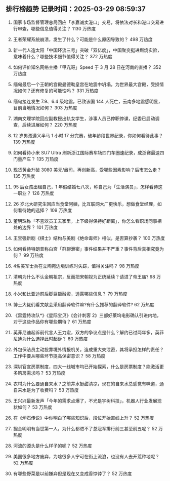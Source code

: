 
## 排行榜趋势 记录时间：2025-03-29 08:59:37
  
  1. 国家市场监督管理总局回应「李嘉诚卖港口」交易，将依法对长和港口交易进行审查，哪些信息值得关注？ 1130 万热度
    
  2. 王者荣耀系统崩溃，发生了什么？可能是什么原因导致的？ 498 万热度
    
  3. 新一代人造太阳「中国环流三号」突破「双亿度」，中国聚变挺进燃烧实验，意味着什么？哪些技术细节值得关注？ 372 万热度
    
  4. 如何评价知名网络主播「甲亢哥」Speed 于 3 月 28 日在河南的直播？ 352 万热度
    
  5. 缅甸最后一个王朝的宫殿曼德勒皇宫在地震中坍塌，为世界最大宫殿，受损情况如何？还有修复的可能性吗？ 331 万热度
    
  6. 缅甸接连发生 7.9、6.4 级地震，已致该国 144 人死亡，云南多地震感明显，目前当地情况如何？ 303 万热度
    
  7. 湖南文理学院回应副教授出轨女学生，涉事人员已停职停课，纪委已启动调查，后续进展如何？ 220 万热度
    
  8. 12 岁男孩遵义半马 1 小时 17 分完赛，破年龄段世界纪录，你如何看待此事？ 139 万热度
    
  9. 如何看待小米 SU7 Ultra 刷新浙江国际赛车场四门车圈速纪录，成浙赛最速四门量产车？ 135 万热度
    
  10. 现货黄金升破 3080 美元/盎司，再创新高，受哪些因素影响？后市怎么走？ 135 万热度
    
  11. 95 后女孩出租自己，1 年假结婚七八次，称自己为「生活演员」，怎样看待这一职业？ 126 万热度
    
  12. 26 岁北大研究生回应当食堂阿姨，比互联网大厂更快乐，想做食堂经理，如何看待她的选择？ 109 万热度
    
  13. 董明珠称「不喜欢员工去家里，上下级得保持好距离」，你怎么看职场同事相处的边界？ 101 万热度
    
  14. 王宝强新剧《棋士》结构与美剧《绝命毒师》相似，是否算抄袭？ 100 万热度
    
  15. 如何看待特朗普称白宫「群聊泄密」事件结果并不严重？事件背后真相究竟为何？ 99 万热度
    
  16. 4名美军士兵在立陶宛边境训练时失踪，值得关注吗？ 98 万热度
    
  17. 清朝为什么不认金朝祖宗，反而把宋朝视为正统延续？请进了帝王庙? 98 万热度
    
  18. 小米和比亚迪前后脚巨额融资，透露哪些信息？ 79 万热度
    
  19. 博士大佬们看文献会采用翻译软件嘛?有什么推荐的翻译软件? 62 万热度
    
  20. 《雷霆特攻队*》《星际宝贝》《会计刺客 2》三部好莱坞电影确认引进内地，对于这些作品你有哪些期待？ 61 万热度
    
  21. 英菲尼迪起诉前代言人王力宏，双方的争议点是什么？解约已过两年多，英菲尼迪为什么选择此时起诉？ 60 万热度
    
  22. 外包保洁员主动投靠境外情报机关，造成重大失泄密，其将承担怎样的责任？工作中要从哪些环节提高保密意识？ 58 万热度
    
  23. 深圳官宣房票制度，四大一线城市均已开始探索，什么是房票制度？能激活更多购房需求吗？ 53 万热度
    
  24. 农村为什么要通自来水？之前井水挺甜清凉，现在的自来水总感觉有味道，通自来水是为了收费吗？ 53 万热度
    
  25. 王兴兴最新发声「今年的需求点爆了，不光是宇树科技」，机器人行业发展现状如何？ 53 万热度
    
  26. 在《炉石传说》中你明白了哪些知识后，段位开始直线上升？ 52 万热度
    
  27. 掘金明明有当世第一人，为什么都进不了总冠军排行前三甚至前五呢？ 52 万热度
    
  28. 河流的源头是什么样子的呢？ 52 万热度
    
  29. 美国很多地方废弃，为啥很多人宁可在街上流浪，也没有人去开荒种地呢？ 52 万热度
    
  30. 有哪些野菜是以前嫌弃但是现在又变成香饽饽了？ 52 万热度
    